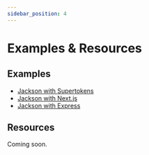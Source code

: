 ```yaml
---
sidebar_position: 4
---
```


# Examples & Resources

## Examples

- [Jackson with Supertokens](https://github.com/boxyhq/jackson-supertokens-express)
- [Jackson with Next.js](https://github.com/boxyhq/jackson-demo)
- [Jackson with Express](https://github.com/boxyhq/express-jackson-demo)

## Resources

Coming soon.
